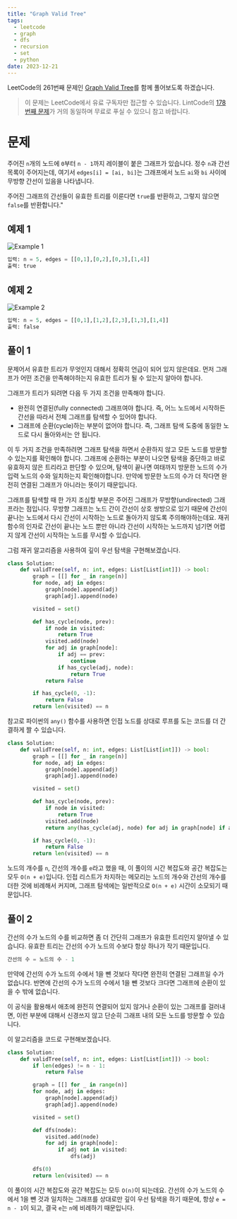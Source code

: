 ```yaml
---
title: "Graph Valid Tree"
tags:
  - leetcode
  - graph
  - dfs
  - recursion
  - set
  - python
date: 2023-12-21
---
```


LeetCode의 261번째 문제인 [Graph Valid Tree](https://leetcode.com/problems/graph-valid-tree/)를 함께 풀어보도록 하겠습니다.

> 이 문제는 LeetCode에서 유료 구독자만 접근할 수 있습니다. LintCode의 [178번째 문제](https://www.lintcode.com/problem/178/)가 거의 동일하며 무료로 푸실 수 있으니 참고 바랍니다.

# 문제

주어진 `n`개의 노드에 `0`부터 `n - 1`까지 레이블이 붙은 그래프가 있습니다.
정수 `n`과 간선 목록이 주어지는데, 여기서 `edges[i] = [ai, bi]`는 그래프에서 노드 `ai`와 `bi` 사이에 무방향 간선이 있음을 나타냅니다.

주어진 그래프의 간선들이 유효한 트리를 이룬다면 `true`를 반환하고, 그렇지 않으면 `false`를 반환합니다."

## 예제 1

![Example 1](https://assets.leetcode.com/uploads/2021/03/12/tree1-graph.jpg)

```py
입력: n = 5, edges = [[0,1],[0,2],[0,3],[1,4]]
출력: true
```

## 예제 2

![Example 2](https://assets.leetcode.com/uploads/2021/03/12/tree2-graph.jpg)

```py
입력: n = 5, edges = [[0,1],[1,2],[2,3],[1,3],[1,4]]
출력: false
```

## 풀이 1

문제어서 유효한 트리가 무엇인지 대해서 정확히 언급이 되어 있지 않은데요.
먼저 그래프가 어떤 조건을 만족해야하는지 유효한 트리가 될 수 있는지 알아야 합니다.

그래프가 트리가 되려면 다음 두 가지 조건을 만족해야 합니다.

- 완전히 연결된(fully connected) 그래프여야 합니다. 즉, 어느 노드에서 시작하든 간선을 따라서 전체 그래프를 탐색할 수 있어야 합니다.
- 그래프에 순환(cycle)하는 부분이 없어야 합니다. 즉, 그래프 탐색 도중에 동일한 노드로 다시 돌아와서는 안 됩니다.

이 두 가지 조건을 만족하려면 그래프 탐색을 하면서 순환하지 않고 모든 노드를 방문할 수 있는지를 확인해야 합니다.
그래프에 순환하는 부분이 나오면 탐색을 중단하고 바로 유효하지 않은 트리라고 판단할 수 있으며,
탐색이 끝나면 여태까지 방문한 노드의 수가 입력 노드의 수와 일치하는지 확인해야합니다.
만약에 방문한 노드의 수가 더 작다면 완전히 연결된 그래프가 아니라는 뜻이기 때문입니다.

그래프를 탐색할 때 한 가지 조심할 부분은 주어진 그래프가 무방향(undirected) 그래프라는 점입니다.
무방향 그래프는 노드 간이 간선이 상호 쌍방으로 있기 때문에 간선이 끝나는 노드에서 다시 간선이 시작하는 노드로 돌아가지 않도록 주의해야하는데요.
재귀 함수의 인자로 간선이 끝나는 노드 뿐만 아니라 간선이 시작하는 노드까지 넘기면 어렵지 않게 간선이 시작하는 노드를 무시할 수 있습니다.

그럼 재귀 알고리즘을 사용하여 깊이 우선 탐색을 구현해보겠습니다.

```py
class Solution:
    def validTree(self, n: int, edges: List[List[int]]) -> bool:
        graph = [[] for _ in range(n)]
        for node, adj in edges:
            graph[node].append(adj)
            graph[adj].append(node)

        visited = set()

        def has_cycle(node, prev):
            if node in visited:
                return True
            visited.add(node)
            for adj in graph[node]:
                if adj == prev:
                    continue
                if has_cycle(adj, node):
                    return True
            return False

        if has_cycle(0, -1):
            return False
        return len(visited) == n
```

참고로 파이썬의 `any()` 함수를 사용하면 인접 노드를 상대로 루프를 도는 코드를 더 간결하게 짤 수 있습니다.

```py
class Solution:
    def validTree(self, n: int, edges: List[List[int]]) -> bool:
        graph = [[] for _ in range(n)]
        for node, adj in edges:
            graph[node].append(adj)
            graph[adj].append(node)

        visited = set()

        def has_cycle(node, prev):
            if node in visited:
                return True
            visited.add(node)
            return any(has_cycle(adj, node) for adj in graph[node] if adj != prev)

        if has_cycle(0, -1):
            return False
        return len(visited) == n
```

노드의 개수를 `n`, 간선의 개수를 `e`라고 했을 때, 이 풀이의 시간 복잡도와 공간 복잡도는 모두 `O(n + e)`입니다.
인접 리스트가 차지하는 메모리는 노드의 개수와 간선의 개수를 더한 것에 비례해서 커지며, 그래프 탐색에는 일반적으로 `O(n + e)` 시간이 소모되기 때문입니다.

## 풀이 2

간선의 수가 노드의 수를 비교하면 좀 더 간단히 그래프가 유효한 트리인지 알아낼 수 있습니다.
유효한 트리는 간선의 수가 노드의 수보다 항상 하나가 작기 때문입니다.

```py
간선의 수 = 노드의 수 - 1
```

만약에 간선의 수가 노드의 수에서 1을 뺀 것보다 작다면 완전히 연결된 그래프일 수가 없습니다.
반면에 간선의 수가 노드의 수에서 1을 뺀 것보다 크다면 그래프에 순환이 있을 수 밖에 없습니다.

이 공식을 활용해서 애초에 완전히 연결되어 있지 않거나 순환이 있는 그래프를 걸러내면,
이런 부분에 대해서 신경쓰지 않고 단순히 그래프 내의 모든 노드를 방문할 수 있습니다.

이 알고리즘을 코드로 구현해보겠습니다.

```py
class Solution:
    def validTree(self, n: int, edges: List[List[int]]) -> bool:
        if len(edges) != n - 1:
            return False

        graph = [[] for _ in range(n)]
        for node, adj in edges:
            graph[node].append(adj)
            graph[adj].append(node)

        visited = set()

        def dfs(node):
            visited.add(node)
            for adj in graph[node]:
                if adj not in visited:
                    dfs(adj)

        dfs(0)
        return len(visited) == n
```

이 풀이의 시간 복잡도와 공간 복잡도는 모두 `O(n)`이 되는데요.
간선의 수가 노드의 수에서 1을 뺀 것과 일치하는 그래프를 상대로만 깊이 우선 탐색을 하기 때문에,
항상 `e = n - 1`이 되고, 결국 `e`는 `n`에 비례하기 때문입니다.
